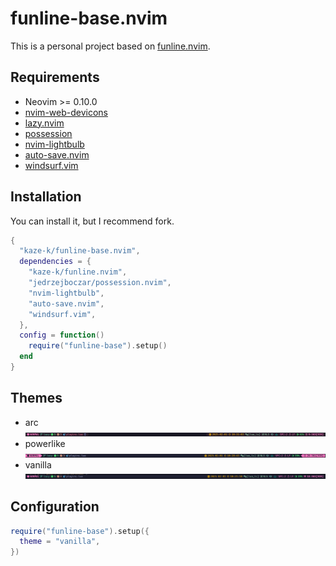 # funline-base.nvim

This is a personal project based on [funline.nvim](https://github.com/kaze-k/funline.nvim).

## Requirements

- Neovim >= 0.10.0
- [nvim-web-devicons](https://github.com/nvim-tree/nvim-web-devicons)
- [lazy.nvim](https://github.com/folke/lazy.nvim)
- [possession](https://github.com/jedrzejboczar/possession.nvim)
- [nvim-lightbulb](https://github.com/kosayoda/nvim-lightbulb)
- [auto-save.nvim](https://github.com/okuuva/auto-save.nvim)
- [windsurf.vim](https://github.com/Exafunction/windsurf.vim)

## Installation

You can install it, but I recommend fork.

```lua
{
  "kaze-k/funline-base.nvim",
  dependencies = {
    "kaze-k/funline.nvim",
    "jedrzejboczar/possession.nvim",
    "nvim-lightbulb",
    "auto-save.nvim",
    "windsurf.vim",
  },
  config = function()
    require("funline-base").setup()
  end
}
```

## Themes

- arc
![arc](./images/arc.png)
- powerlike
![powerlike](./images/powerlike.png)
- vanilla
![vanilla](./images/vanilla.png)

## Configuration

```lua
require("funline-base").setup({
  theme = "vanilla",
})
```
